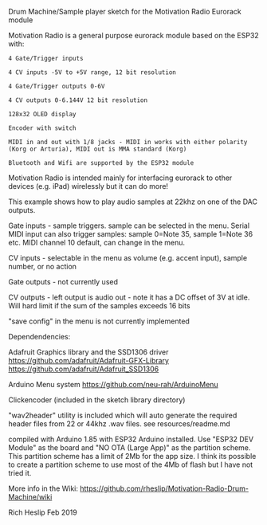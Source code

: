 Drum Machine/Sample player sketch for the Motivation Radio Eurorack module

Motivation Radio is a general purpose eurorack module based on the ESP32 with:

	4 Gate/Trigger inputs

	4 CV inputs -5V to +5V range, 12 bit resolution

	4 Gate/Trigger outputs 0-6V

	4 CV outputs 0-6.144V 12 bit resolution

	128x32 OLED display

	Encoder with switch

	MIDI in and out with 1/8 jacks - MIDI in works with either polarity (Korg or Arturia), MIDI out is MMA standard (Korg)

	Bluetooth and Wifi are supported by the ESP32 module


Motivation Radio is intended mainly for interfacing eurorack to other devices (e.g. iPad) wirelessly but it can do more!

This example shows how to play audio samples at 22khz on one of the DAC outputs. 

Gate inputs - sample triggers. sample can be selected in the menu. Serial MIDI input can also trigger samples: sample 0=Note 35, sample 1=Note 36 etc. MIDI channel 10 default, can change in the menu.

CV inputs - selectable in the menu as volume (e.g. accent input), sample number, or no action

Gate outputs - not currently used

CV outputs - left output is audio out - note it has a DC offset of 3V at idle. Will hard limit if the sum of the samples exceeds 16 bits 

"save config" in the menu is not currently implemented


Dependendencies:

Adafruit Graphics library and the SSD1306 driver https://github.com/adafruit/Adafruit-GFX-Library https://github.com/adafruit/Adafruit_SSD1306

Arduino Menu system https://github.com/neu-rah/ArduinoMenu

Clickencoder (included in the sketch library directory)

"wav2header" utility is included which will auto generate the required header files from 22 or 44khz .wav files. see resources/readme.md

compiled with Arduino 1.85 with ESP32 Arduino installed. Use "ESP32 DEV Module" as the board and "NO OTA (Large App)" as the partition scheme. This partition scheme has a limit of 2Mb for the app size. I think its possible to create a partition scheme to use most of the 4Mb of flash but I have not tried it. 

More info in the Wiki: https://github.com/rheslip/Motivation-Radio-Drum-Machine/wiki

Rich Heslip Feb 2019

